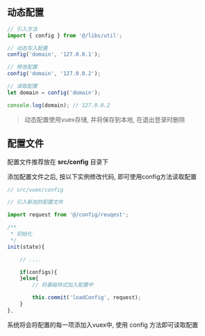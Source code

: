 ## 动态配置

```js
// 引入方法
import { config } from '@/libs/util';

// 动态写入配置
config('domain', '127.0.0.1');

// 修改配置
config('domain', '127.0.0.2');

// 读取配置
let domain = config('domain');

console.log(domain); // 127.0.0.2

```
> 动态配置使用vuex存储, 并将保存到本地, 在退出登录时删除

## 配置文件

配置文件推荐放在 **src/config** 目录下

添加配置文件之后, 按以下实例修改代码, 即可使用config方法读取配置

```js
// src/vuex/config

// 引入新加的配置文件

import request from '@/config/reuqest';

/**
 * 初始化
 */
init(state){

	// ....

	if(configs){
	}else{
		// 将基础样式加入配置中

		this.commit('loadConfig', request);
	}
},
```

系统将会将配置的每一项添加入vuex中, 使用 config 方法即可读取配置